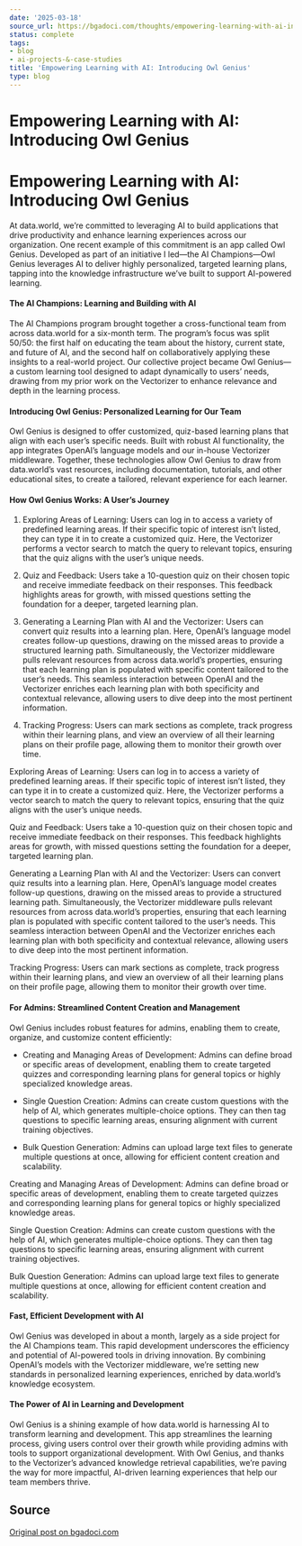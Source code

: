 ```yaml
---
date: '2025-03-18'
source_url: https://bgadoci.com/thoughts/empowering-learning-with-ai-introducing-owl-genius
status: complete
tags:
- blog
- ai-projects-&-case-studies
title: 'Empowering Learning with AI: Introducing Owl Genius'
type: blog
---
```


# Empowering Learning with AI: Introducing Owl Genius

# Empowering Learning with AI: Introducing Owl Genius

At data.world, we’re committed to leveraging AI to build applications that drive productivity and enhance learning experiences across our organization. One recent example of this commitment is an app called Owl Genius. Developed as part of an initiative I led—the AI Champions—Owl Genius leverages AI to deliver highly personalized, targeted learning plans, tapping into the knowledge infrastructure we’ve built to support AI-powered learning.

#### The AI Champions: Learning and Building with AI

The AI Champions program brought together a cross-functional team from across data.world for a six-month term. The program’s focus was split 50/50: the first half on educating the team about the history, current state, and future of AI, and the second half on collaboratively applying these insights to a real-world project. Our collective project became Owl Genius—a custom learning tool designed to adapt dynamically to users’ needs, drawing from my prior work on the Vectorizer to enhance relevance and depth in the learning process.

#### Introducing Owl Genius: Personalized Learning for Our Team

Owl Genius is designed to offer customized, quiz-based learning plans that align with each user’s specific needs. Built with robust AI functionality, the app integrates OpenAI’s language models and our in-house Vectorizer middleware. Together, these technologies allow Owl Genius to draw from data.world’s vast resources, including documentation, tutorials, and other educational sites, to create a tailored, relevant experience for each learner.

#### How Owl Genius Works: A User’s Journey

1. Exploring Areas of Learning: Users can log in to access a variety of predefined learning areas. If their specific topic of interest isn’t listed, they can type it in to create a customized quiz. Here, the Vectorizer performs a vector search to match the query to relevant topics, ensuring that the quiz aligns with the user’s unique needs.

2. Quiz and Feedback: Users take a 10-question quiz on their chosen topic and receive immediate feedback on their responses. This feedback highlights areas for growth, with missed questions setting the foundation for a deeper, targeted learning plan.

3. Generating a Learning Plan with AI and the Vectorizer: Users can convert quiz results into a learning plan. Here, OpenAI’s language model creates follow-up questions, drawing on the missed areas to provide a structured learning path. Simultaneously, the Vectorizer middleware pulls relevant resources from across data.world’s properties, ensuring that each learning plan is populated with specific content tailored to the user’s needs. This seamless interaction between OpenAI and the Vectorizer enriches each learning plan with both specificity and contextual relevance, allowing users to dive deep into the most pertinent information.

4. Tracking Progress: Users can mark sections as complete, track progress within their learning plans, and view an overview of all their learning plans on their profile page, allowing them to monitor their growth over time.

Exploring Areas of Learning: Users can log in to access a variety of predefined learning areas. If their specific topic of interest isn’t listed, they can type it in to create a customized quiz. Here, the Vectorizer performs a vector search to match the query to relevant topics, ensuring that the quiz aligns with the user’s unique needs.

Quiz and Feedback: Users take a 10-question quiz on their chosen topic and receive immediate feedback on their responses. This feedback highlights areas for growth, with missed questions setting the foundation for a deeper, targeted learning plan.

Generating a Learning Plan with AI and the Vectorizer: Users can convert quiz results into a learning plan. Here, OpenAI’s language model creates follow-up questions, drawing on the missed areas to provide a structured learning path. Simultaneously, the Vectorizer middleware pulls relevant resources from across data.world’s properties, ensuring that each learning plan is populated with specific content tailored to the user’s needs. This seamless interaction between OpenAI and the Vectorizer enriches each learning plan with both specificity and contextual relevance, allowing users to dive deep into the most pertinent information.

Tracking Progress: Users can mark sections as complete, track progress within their learning plans, and view an overview of all their learning plans on their profile page, allowing them to monitor their growth over time.

#### For Admins: Streamlined Content Creation and Management

Owl Genius includes robust features for admins, enabling them to create, organize, and customize content efficiently:

- Creating and Managing Areas of Development: Admins can define broad or specific areas of development, enabling them to create targeted quizzes and corresponding learning plans for general topics or highly specialized knowledge areas.

- Single Question Creation: Admins can create custom questions with the help of AI, which generates multiple-choice options. They can then tag questions to specific learning areas, ensuring alignment with current training objectives.

- Bulk Question Generation: Admins can upload large text files to generate multiple questions at once, allowing for efficient content creation and scalability.

Creating and Managing Areas of Development: Admins can define broad or specific areas of development, enabling them to create targeted quizzes and corresponding learning plans for general topics or highly specialized knowledge areas.

Single Question Creation: Admins can create custom questions with the help of AI, which generates multiple-choice options. They can then tag questions to specific learning areas, ensuring alignment with current training objectives.

Bulk Question Generation: Admins can upload large text files to generate multiple questions at once, allowing for efficient content creation and scalability.

#### Fast, Efficient Development with AI

Owl Genius was developed in about a month, largely as a side project for the AI Champions team. This rapid development underscores the efficiency and potential of AI-powered tools in driving innovation. By combining OpenAI’s models with the Vectorizer middleware, we’re setting new standards in personalized learning experiences, enriched by data.world’s knowledge ecosystem.

#### The Power of AI in Learning and Development

Owl Genius is a shining example of how data.world is harnessing AI to transform learning and development. This app streamlines the learning process, giving users control over their growth while providing admins with tools to support organizational development. With Owl Genius, and thanks to the Vectorizer’s advanced knowledge retrieval capabilities, we’re paving the way for more impactful, AI-driven learning experiences that help our team members thrive.

## Source
[Original post on bgadoci.com](https://bgadoci.com/thoughts/empowering-learning-with-ai-introducing-owl-genius)